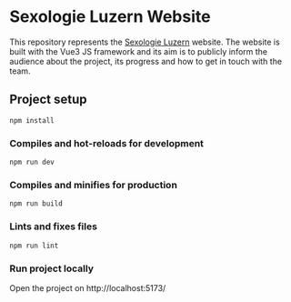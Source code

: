# Sexologie Luzern Website

This repository represents the [Sexologie Luzern](https://sexologie-luzern.com) website. The website is
built with the Vue3 JS framework and its aim is to publicly inform the audience about the project, its progress and how to get in touch with the team.

## Project setup

```
npm install
```

### Compiles and hot-reloads for development

```
npm run dev
```

### Compiles and minifies for production

```
npm run build
```

### Lints and fixes files

```
npm run lint
```

### Run project locally

Open the project on http://localhost:5173/
